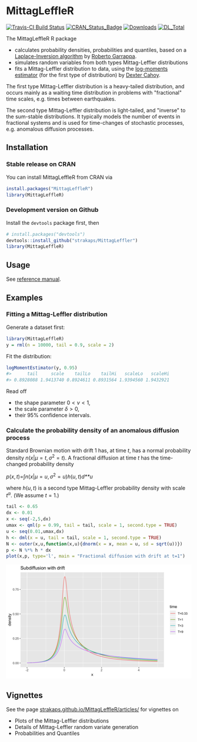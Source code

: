 
<!-- README.md is generated from README.Rmd. Please edit that file -->
MittagLeffleR
=============

[![Travis-CI Build Status](https://api.travis-ci.org/strakaps/MittagLeffleR.svg?branch=master)](https://travis-ci.org/strakaps/MittagLeffleR) [![CRAN\_Status\_Badge](http://www.r-pkg.org/badges/version/MittagLeffleR)](https://cran.r-project.org/package=MittagLeffleR) [![Downloads](http://cranlogs.r-pkg.org/badges/MittagLeffleR)](https://cran.r-project.org/package=MittagLeffleR) [![DL\_Total](http://cranlogs.r-pkg.org/badges/grand-total/MittagLeffleR?color=blue)](https://cran.r-project.org/package=MittagLeffleR)

The MittagLeffleR R package

-   calculates probability densities, probabilities and quantiles, based on a
    [Laplace-Inversion algorithm](https://au.mathworks.com/matlabcentral/fileexchange/48154-the-mittag-leffler-function) by [Roberto Garrappa](https://twitter.com/rgarrappa).
-   simulates random variables from both types Mittag-Leffler distributions
-   fits a Mittag-Leffler distribution to data, using the [log-moments estimator](http://doi.org/10.1080/03610918.2011.640094) (for the first type of distribution) by [Dexter Cahoy](https://www.uhd.edu/academics/sciences/mathematics-statistics/Pages/bio-cahoyd.aspx).

The first type Mittag-Leffler distribution is a heavy-tailed distribution, and occurs mainly as a waiting time distribution in problems with "fractional" time scales, e.g. times between earthquakes.

The second type Mittag-Leffler distribution is light-tailed, and "inverse" to the sum-stable distributions. It typically models the number of events in fractional systems and is used for time-changes of stochastic processes, e.g. anomalous diffusion processes.

Installation
------------

### Stable release on CRAN

You can install MittagLeffleR from CRAN via

``` r
install.packages("MittagLeffleR")
library(MittagLeffleR)
```

### Development version on Github

Install the `devtools` package first, then

``` r
# install.packages("devtools")
devtools::install_github("strakaps/MittagLeffler")
library(MittagLeffleR)
```

Usage
-----

See [reference manual](https://strakaps.github.io/MittagLeffleR/reference/index.html).

Examples
--------

### Fitting a Mittag-Leffler distribution

Generate a dataset first:

``` r
library(MittagLeffleR)
y = rml(n = 10000, tail = 0.9, scale = 2)
```

Fit the distribution:

``` r
logMomentEstimator(y, 0.95)
#>      tail     scale    tailLo    tailHi   scaleLo   scaleHi 
#> 0.8928088 1.9413740 0.8924611 0.8931564 1.9394560 1.9432921
```

Read off

-   the shape parameter 0 &lt; *ν* &lt; 1,
-   the scale parameter *δ* &gt; 0,
-   their 95% confidence intervals.

### Calculate the probability density of an anomalous diffusion process

Standard Brownian motion with drift 1 has, at time *t*, has a normal probability density *n*(*x*|*μ* = *t*, *σ*<sup>2</sup> = *t*). A fractional diffusion at time *t* has the time-changed probability density

*p*(*x*, *t*)=∫*n*(*x*|*μ* = *u*, *σ*<sup>2</sup> = *u*)*h*(*u*, *t*)*d**u*

where *h*(*u*, *t*) is a second type Mittag-Leffler probability density with scale *t*<sup>*α*</sup>. (We assume *t* = 1.)

``` r
tail <- 0.65
dx <- 0.01
x <- seq(-2,5,dx)
umax <- qml(p = 0.99, tail = tail, scale = 1, second.type = TRUE)
u <- seq(0.01,umax,dx)
h <- dml(x = u, tail = tail, scale = 1, second.type = TRUE)
N <- outer(x,u,function(x,u){dnorm(x = x, mean = u, sd = sqrt(u))})
p <- N %*% h * dx
plot(x,p, type='l', main = "Fractional diffusion with drift at t=1")
```

![](README-CTRW-limit-1.png)

Vignettes
---------

See the page [strakaps.github.io/MittagLeffleR/articles/](https://strakaps.github.io/MittagLeffleR/articles/) for vignettes on

-   Plots of the Mittag-Leffler distributions
-   Details of Mittag-Leffler random variate generation
-   Probabilities and Quantiles
